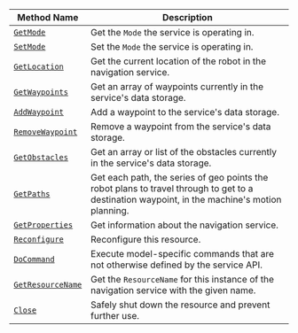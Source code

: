 <!-- prettier-ignore -->
| Method Name | Description |
| ----------- | ----------- |
| [`GetMode`](/services/navigation/#getmode) | Get the `Mode` the service is operating in. |
| [`SetMode`](/services/navigation/#setmode) | Set the `Mode` the service is operating in. |
| [`GetLocation`](/services/navigation/#getlocation) | Get the current location of the robot in the navigation service. |
| [`GetWaypoints`](/services/navigation/#getwaypoints) | Get an array of waypoints currently in the service's data storage. |
| [`AddWaypoint`](/services/navigation/#addwaypoint) | Add a waypoint to the service's data storage. |
| [`RemoveWaypoint`](/services/navigation/#removewaypoint) | Remove a waypoint from the service's data storage. |
| [`GetObstacles`](/services/navigation/#getobstacles) | Get an array or list of the obstacles currently in the service's data storage. |
| [`GetPaths`](/services/navigation/#getpaths) | Get each path, the series of geo points the robot plans to travel through to get to a destination waypoint, in the machine's motion planning. |
| [`GetProperties`](/services/navigation/#getproperties) | Get information about the navigation service. |
| [`Reconfigure`](/services/navigation/#reconfigure) | Reconfigure this resource. |
| [`DoCommand`](/services/navigation/#docommand) | Execute model-specific commands that are not otherwise defined by the service API. |
| [`GetResourceName`](/services/navigation/#getresourcename) | Get the `ResourceName` for this instance of the navigation service with the given name. |
| [`Close`](/services/navigation/#close) | Safely shut down the resource and prevent further use. |
